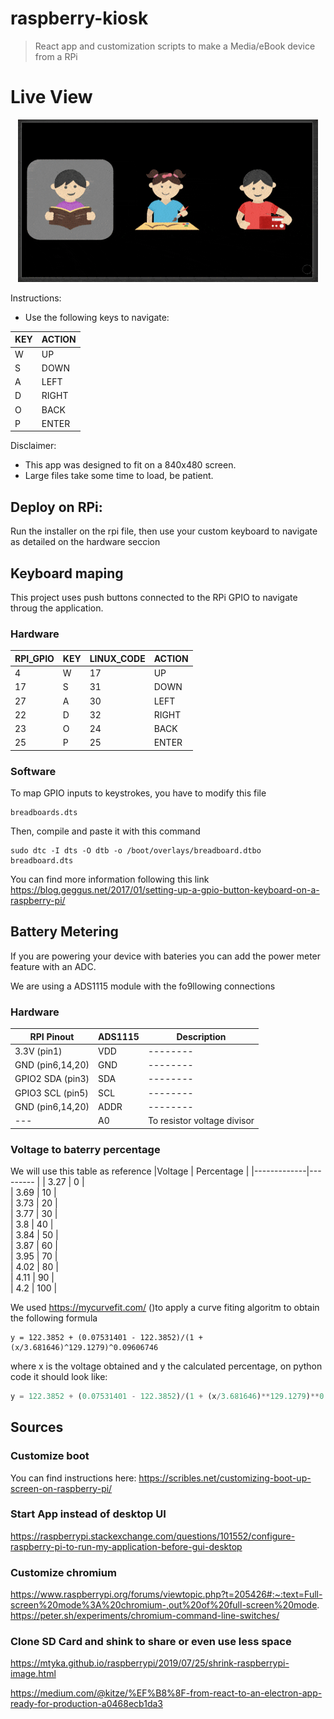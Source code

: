 # raspberry-kiosk

> React app and customization scripts to make a Media/eBook device from a RPi
# Live View

<p align="center">
  <a href="https://raspberry-kiosk.netlify.app">
    <img width="480" height="260" src="demo.gif">
  </a>
</p> 

Instructions:
- Use the following keys to navigate:

| KEY | ACTION |
|-----|--------|
| W   | UP     | 
| S   | DOWN   | 
| A   | LEFT   | 
| D   | RIGHT  | 
| O   | BACK   | 
| P   | ENTER  |

Disclaimer: 
- This app was designed to fit on a 840x480 screen. 
- Large files take some time to load, be patient. 

## Deploy on RPi:
 Run the installer on the rpi file, then use your custom keyboard to navigate as detailed on the hardware seccion

## Keyboard maping

This project uses push buttons connected to the RPi GPIO to navigate throug the application.  

### Hardware

|RPI_GPIO | KEY | LINUX_CODE | ACTION |
|---------|-----|------------|--------|
|4        | W   | 17         | UP     | 
|17       | S   | 31         | DOWN   | 
|27       | A   | 30         | LEFT   | 
|22       | D   | 32         | RIGHT  | 
|23       | O   | 24         | BACK   | 
|25       | P   | 25         | ENTER  |

### Software
To map GPIO inputs to keystrokes, you have to modify this file
```
breadboards.dts
```
Then, compile and paste it with this command
```
sudo dtc -I dts -O dtb -o /boot/overlays/breadboard.dtbo breadboard.dts
```
You can find more information following this link
https://blog.geggus.net/2017/01/setting-up-a-gpio-button-keyboard-on-a-raspberry-pi/

## Battery Metering

If you are powering your device with bateries you can add the power meter feature with an ADC.

We are using a ADS1115 module with the fo9llowing connections

### Hardware

|RPI Pinout      | ADS1115 |Description|
|----------------|---------|------------|
|3.3V      (pin1)| VDD     | -------- |
|GND (pin6,14,20)| GND     | -------- |
|GPIO2 SDA (pin3)| SDA     | -------- |
|GPIO3 SCL (pin5)| SCL     | -------- |
|GND (pin6,14,20)| ADDR    | -------- |
|---             | A0      | To resistor voltage divisor |

### Voltage to baterry percentage
We will use this table as reference
|Voltage      | Percentage |
|-------------|---------   |
|      3.27   |        0   |        
|      3.69   |       10   |        
|      3.73   |       20   |        
|      3.77   |       30   |        
|      3.8    |       40   |        
|      3.84   |       50   |        
|      3.87   |       60   |        
|      3.95   |       70   |        
|      4.02   |       80   |        
|      4.11   |       90   |        
|      4.2    |      100   |        

We used https://mycurvefit.com/  ()to apply a curve fiting algoritm to obtain the following formula
```
y = 122.3852 + (0.07531401 - 122.3852)/(1 + (x/3.681646)^129.1279)^0.09606746
```
where x is the voltage obtained and y the calculated percentage, on python code it should look like:
```python
y = 122.3852 + (0.07531401 - 122.3852)/(1 + (x/3.681646)**129.1279)**0.09606746
```


## Sources
### Customize boot

You can find instructions here:
https://scribles.net/customizing-boot-up-screen-on-raspberry-pi/

### Start App instead of desktop UI

https://raspberrypi.stackexchange.com/questions/101552/configure-raspberry-pi-to-run-my-application-before-gui-desktop

### Customize chromium
https://www.raspberrypi.org/forums/viewtopic.php?t=205426#:~:text=Full-screen%20mode%3A%20chromium-,out%20of%20full-screen%20mode.
https://peter.sh/experiments/chromium-command-line-switches/

### Clone SD Card and shink to share or even use less space
https://mtyka.github.io/raspberrypi/2019/07/25/shrink-raspberrypi-image.html

https://medium.com/@kitze/%EF%B8%8F-from-react-to-an-electron-app-ready-for-production-a0468ecb1da3

